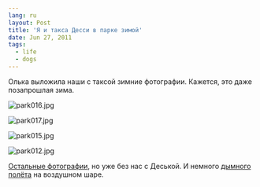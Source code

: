 ```yaml
---
lang: ru
layout: Post
title: 'Я и такса Десси в парке зимой'
date: Jun 27, 2011
tags:
  - life
  - dogs
---
```


Олька выложила наши с таксой зимние фотографии. Кажется, это даже позапрошлая зима.

![park016.jpg](upload://park016.jpg)

<!--more-->

![park017.jpg](upload://park017.jpg)

![park015.jpg](upload://park015.jpg)

![park012.jpg](upload://park012.jpg)

[Остальные фотографии](http://airve.livejournal.com/575394.html), но уже без нас с Деськой. И немного [дымного полёта](http://airve.livejournal.com/575934.html) на воздушном шаре.
